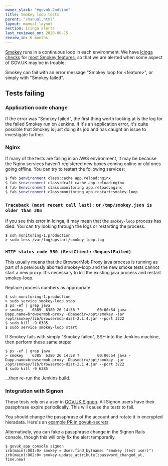 ```yaml
---
owner_slack: "#govuk-2ndline"
title: Smokey loop tests
parent: "/manual.html"
layout: manual_layout
section: Icinga alerts
last_reviewed_on: 2020-06-15
review_in: 6 months
---
```


[Smokey][smokey] runs in a continuous loop in each environment.
We have [Icinga checks] for [most Smokey features], so that
we are alerted when some aspect of GOV.UK may be in trouble.

Smokey can fail with an error message "Smokey loop for \<feature\>",
or simply with "Smokey failed".

## Tests failing

### Application code change

If the error was "Smokey failed", the first thing worth looking at is the log for the
failed Smokey run on Jenkins. If it's an application error, it's quite possible that
Smokey is just doing its job and has caught an issue to investigate further.

### Nginx

If many of the tests are failing in an AWS environment, it may be because the Nginx services haven't registered new
boxes coming online or old ones going offline. You can try to restart the following services:

```bash
$ fab $environment class:cache app.reload:nginx
$ fab $environment class:draft_cache app.reload:nginx
$ fab $environment class:monitoring app.reload:nginx
$ fab $environment class:monitoring app.restart:smokey-loop
```

### `Traceback (most recent call last):` or `/tmp/smokey.json is older than 30m`

If you see this error in Icinga, it may mean that the `smokey-loop` process has died. You can try looking through the
logs or restarting the process.

```shell
$ ssh monitoring-1.production
> sudo less /var/log/upstart/smokey-loop.log
```

### `HTTP status code 550 (RestClient::RequestFailed)`

This usually means that the BrowserMob Proxy java process is running as part of a previously aborted
smokey-loop and the new smoke tests cannot start a new proxy. It's necessary to kill the existing
java process and restart smokey-loop.

Replace process numbers as appropriate:

```shell
$ ssh monitoring-1.production
> sudo service smokey-loop stop
$ ps -ef | grep java
> smokey    6385  6380 26 14:58 ?        00:00:54 java -Dapp.name=browsermob-proxy -Dbasedir=/opt/smokey -jar /opt/smokey/lib/browsermob-dist-2.1.4.jar --port 3222
$ sudo kill -9 6385
$ sudo service smokey-loop start
```

If Smokey fails with simply "Smokey failed", SSH into the Jenkins machine, then perform
these same steps:

```shell
$ ps -ef | grep java
> smokey    6385  6380 26 14:58 ?        00:00:54 java -Dapp.name=browsermob-proxy -Dbasedir=/opt/smokey -jar /opt/smokey/lib/browsermob-dist-2.1.4.jar --port 3222
$ sudo kill -9 6385
```

...then re-run the Jenkins build.

### Integration with Signon

These tests rely on a user in [GOV.UK Signon][signon]. All Signon users have
their passphrase expire periodically. This will cause the tests to fail.

You should change the passphrase of the account and rotate it in encrypted
hieradata. Here's an [example PR in govuk-secrets](https://github.com/alphagov/govuk-secrets/pull/307).

Alternatively, you can fake a passphrase change in the Signon Rails console,
though this will only fix the alert temporarily.

```
$ govuk_app_console signon
irb(main):001:0> smokey = User.find_by(name: "Smokey (test user)")
irb(main):002:0> smokey.update_attribute(:password_changed_at, Time.now)
```

[signon]: https://github.com/alphagov/signon
[smokey]: https://github.com/alphagov/smokey
[most Smokey features]: https://github.com/alphagov/smokey/blob/master/docs/writing-tests.md#alerting-in-icinga
[Icinga checks]: https://github.com/alphagov/govuk-puppet/blob/master/modules/monitoring/manifests/checks/smokey.pp
